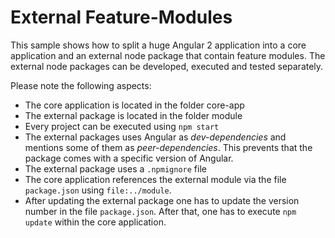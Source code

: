 # External Feature-Modules

This sample shows how to split a huge Angular 2 application into a core application and an external node package that contain feature modules. The external node packages can be developed, executed and tested separately.

Please note the following aspects:

- The core application is located in the folder core-app
- The external package is located in the folder module
- Every project can be executed using ``npm start``
- The external packages uses Angular as *dev-dependencies* and mentions some of them as *peer-dependencies*. This prevents that the package comes with a specific version of Angular. 
- The external package uses a ``.npmignore`` file
- The core application references the external module via the file ``package.json`` using ``file:../module``.
- After updating the external package one has to update the version number in the file ``package.json``. After that, one has to execute ``npm update`` within the core application.
